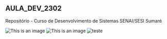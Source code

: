 ## AULA_DEV_2302

Repositório - Curso de Desenvolvimento de Sistemas SENAI/SESI Sumaré

![This is an image](https://myoctocat.com/assets/images/base-octocat.svg)
![This is an image](https://github.com/LauraTorelli/AULA_DEV_2302/blob/main/jesus%20am%C3%A9m.jpg)
![teste](tigre.jpg)


